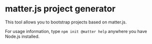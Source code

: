 # matter.js project generator

This tool allows you to bootstrap projects based on matter.js.

For usage information, type `npm init @matter help` anywhere you have Node.js installed.

